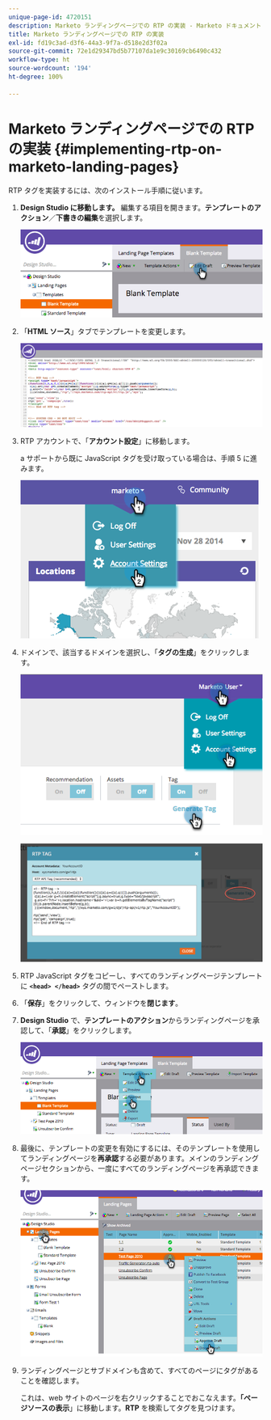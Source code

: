```yaml
---
unique-page-id: 4720151
description: Marketo ランディングページでの RTP の実装 - Marketo ドキュメント - 製品ドキュメント
title: Marketo ランディングページでの RTP の実装
exl-id: fd19c3ad-d3f6-44a3-9f7a-d518e2d3f02a
source-git-commit: 72e1d29347bd5b77107da1e9c30169cb6490c432
workflow-type: ht
source-wordcount: '194'
ht-degree: 100%

---
```


# Marketo ランディングページでの RTP の実装 {#implementing-rtp-on-marketo-landing-pages}

RTP タグを実装するには、次のインストール手順に従います。

1. **Design Studio に移動します。** 編集する項目を開きます。**テンプレートのアクション**／**下書きの編集**&#x200B;を選択します。

   ![](assets/image2015-4-26-18-3a27-3a4.png)

1. 「**HTML ソース**」タブでテンプレートを変更します。

   ![](assets/image2015-4-26-18-3a28-3a17.png)

1. RTP アカウントで、「**アカウント設定**」に移動します。

   a サポートから既に JavaScript タグを受け取っている場合は、手順 5 に進みます。

   ![](assets/image2014-11-30-15-3a19-3a21-2.png)

1. ドメインで、該当するドメインを選択し、「**タグの生成**」をクリックします。

   ![](assets/image2015-4-26-18-3a27-3a35.png)

   ![](assets/image2014-11-30-15-3a20-3a17-2.png)

1. RTP JavaScript タグをコピーし、すべてのランディングページテンプレートに **`<head> </head>`** タグの間でペーストします。

1. 「**保存**」をクリックして、ウィンドウを&#x200B;**閉じます**。

1. **Design Studio** で、**テンプレートのアクション**&#x200B;からランディングページを承認して、「**承認**」をクリックします。

   ![](assets/image2015-4-26-18-3a28-3a30.png)

1. 最後に、テンプレートの変更を有効にするには、そのテンプレートを使用してランディングページを&#x200B;**再承認**&#x200B;する必要があります。メインのランディングページセクションから、一度にすべてのランディングページを再承認できます。

   ![](assets/image2015-4-26-18-3a28-3a49.png)

1. ランディングページとサブドメインも含めて、すべてのページにタグがあることを確認します。

   これは、web サイトのページを右クリックすることでおこなえます。**「ページソースの表示**」に移動します。**RTP** を検索してタグを見つけます。
